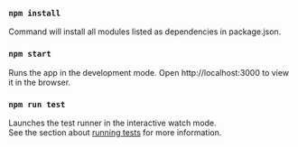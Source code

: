### `npm install`

Command will install all modules listed as dependencies in package.json.

### `npm start`

Runs the app in the development mode.
Open http://localhost:3000 to view it in the browser.

### `npm run test`

Launches the test runner in the interactive watch mode.<br />
See the section about [running tests](https://facebook.github.io/create-react-app/docs/running-tests) for more information.
